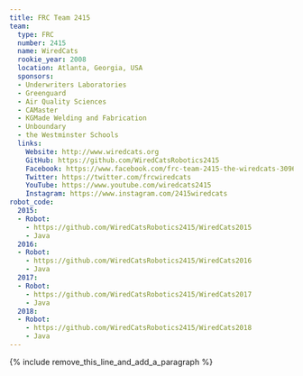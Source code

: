 ```yaml
---
title: FRC Team 2415
team:
  type: FRC
  number: 2415
  name: WiredCats
  rookie_year: 2008
  location: Atlanta, Georgia, USA
  sponsors:
  - Underwriters Laboratories
  - Greenguard
  - Air Quality Sciences
  - CAMaster
  - KGMade Welding and Fabrication
  - Unboundary
  - the Westminster Schools
  links:
    Website: http://www.wiredcats.org
    GitHub: https://github.com/WiredCatsRobotics2415
    Facebook: https://www.facebook.com/frc-team-2415-the-wiredcats-309657412465585
    Twitter: https://twitter.com/frcwiredcats
    YouTube: https://www.youtube.com/wiredcats2415
    Instagram: https://www.instagram.com/2415wiredcats
robot_code:
  2015:
  - Robot:
    - https://github.com/WiredCatsRobotics2415/WiredCats2015
    - Java
  2016:
  - Robot:
    - https://github.com/WiredCatsRobotics2415/WiredCats2016
    - Java
  2017:
  - Robot:
    - https://github.com/WiredCatsRobotics2415/WiredCats2017
    - Java
  2018:
  - Robot:
    - https://github.com/WiredCatsRobotics2415/WiredCats2018
    - Java
---
```


{% include remove_this_line_and_add_a_paragraph %}
